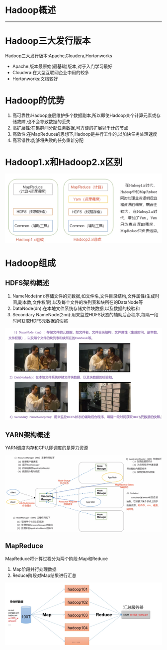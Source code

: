 #   Hadoop概述

---

#   Hadoop三大发行版本
Hadoop三大发行版本:Apache,Cloudera,Hortonworks
+   Apache:版本最原始(最基础)版本,对于入门学习最好
+   Cloudera:在大型互联网企业中用的较多
+   Hortonworks:文档较好

#   Hadoop的优势
1.  高可靠性:Hadoop底层维护多个数据副本,所以即使Hadoop某个计算元素或存储故障,也不会导致数据的丢失
2.  高扩展性:在集群间分配任务数据,可方便的扩展以千计的节点
3.  高效性:在MapReduce的思想下,Hadoop是并行工作的,以加快任务处理速度
4.  高容错性:能够将失败的任务重新分配

#   Hadoop1.x和Hadoop2.x区别

![](../images/2020/05/20200506013.png)


#   Hadoop组成
##  HDFS架构概述
1.  NameNode(nn):存储文件的元数据,如文件名,文件目录结构,文件属性(生成时间,副本数,文件权限),以及每个文件的块列表和块所在的DataNode等
2.  DataNode(dn):在本地文件系统存储文件块数据,以及数据的校验和
3.  Secondary NameNode(2nn):用来监控HDFS状态的辅助后台程序,每隔一段时间获取HDFS元数据的快照


![](../images/2020/05/20200506014.png)


##  YARN架构概述
YARN调度内存和CPU,即调度的是算力资源

![](../images/2020/05/20200506015.png)


##  MapReduce
MapReduce将计算过程分为两个阶段:Map和Reduce
1.  Map阶段并行处理数据
2.  Reduce阶段对Map结果进行汇总


![](../images/2020/05/20200506016.png)
